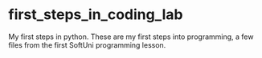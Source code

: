 # first_steps_in_coding_lab
My first steps in python.
These are my first steps into programming, a few files from the first SoftUni programming lesson.
